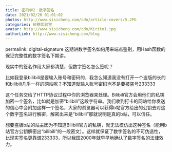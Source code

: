 ```yaml
---
title: 密码学2：数字签名
date: 2021/02/26 01:01:02
photos: http://www.sisicheng.com/cdn/article-covers/5.JPG
categories: 砂糖实验室
avatar: http://www.sisicheng.com/cdn/Kirito1.jpg
authorLink: http://www.sisicheng.com/blog
---
```

permalink: digital-signature
这期讲数字签名如何用来端点鉴别，用Hash函数的保证完整性的数字签名下期讲。

现实中的签名作用大家都清楚，但数字签名怎么签呢？

比如我登录bilibili是要输入账号和密码的，我怎么知道我没有打开一个盗版的长的和bilibili几乎一样的网站呢？不知道就输入账号密码岂不是要被盗号233333

这个任务交给了HTTP协议过程中你的浏览器来处理。Bilibili官方会用他们的私钥加密一个签名，比如就是加密“bilibili”这段字符串。我们收到打卡的网站给你发送的信心中会附加这样一个签名，大家的浏览器可以获得b站官方给出的公钥去对这个数字签名进行解密，解密出来是“bilibili”那就说明是真的b站，可以信任。

想要盗版b站的站主因为不知道Bilibili官方的私钥，就无法模仿出这种签名（能用b站官方公钥解密出“bilibili”的一段密文）。这样就保证了数字签名的不可伪造性，比现实签名更靠谱233333，所以我国2000年就早早地确认了数字签名的法律效力。



